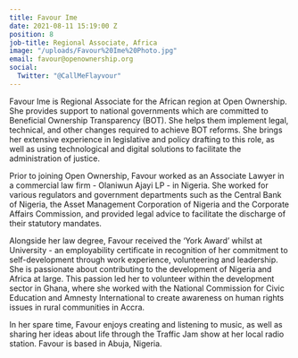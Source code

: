 ```yaml
---
title: Favour Ime
date: 2021-08-11 15:19:00 Z
position: 8
job-title: Regional Associate, Africa
image: "/uploads/Favour%20Ime%20Photo.jpg"
email: favour@openownership.org
social:
  Twitter: "@CallMeFlayvour"
---
```


Favour Ime is Regional Associate for the African region at Open Ownership. She provides support to national governments which are committed to Beneficial Ownership Transparency (BOT). She helps them implement legal, technical, and other changes required to achieve BOT reforms. She brings her extensive experience in legislative and policy drafting to this role, as well as using technological and digital solutions to facilitate the administration of justice.

Prior to joining Open Ownership, Favour worked as an Associate Lawyer in a commercial law firm - Olaniwun Ajayi LP -  in Nigeria. She worked for various regulators and government departments such as the Central Bank of Nigeria, the Asset Management Corporation of Nigeria and the Corporate Affairs Commission, and provided legal advice to facilitate the discharge of their statutory mandates. 

Alongside her law degree, Favour received the ‘York Award’ whilst at University - an employability certificate in recognition of her commitment to self-development through work experience, volunteering and leadership. She is passionate about contributing to the development of Nigeria and Africa at large. This passion led her to volunteer within the development sector in Ghana, where she worked with the National Commission for Civic Education and Amnesty International to create awareness on human rights issues in rural communities in Accra.

In her spare time, Favour enjoys creating and listening to music, as well as sharing her ideas about life through the Traffic Jam show at her local radio station. Favour is based in Abuja, Nigeria.
